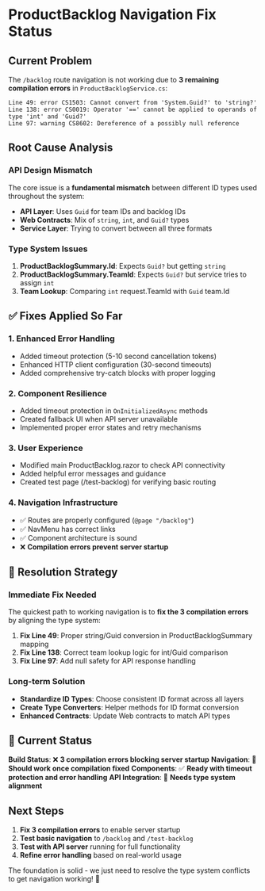# ProductBacklog Navigation Fix Status

## Current Problem

The `/backlog` route navigation is not working due to **3 remaining compilation errors** in `ProductBacklogService.cs`:

```
Line 49: error CS1503: Cannot convert from 'System.Guid?' to 'string?'
Line 138: error CS0019: Operator '==' cannot be applied to operands of type 'int' and 'Guid?'  
Line 97: warning CS8602: Dereference of a possibly null reference
```

## Root Cause Analysis

### **API Design Mismatch**
The core issue is a **fundamental mismatch** between different ID types used throughout the system:

- **API Layer**: Uses `Guid` for team IDs and backlog IDs
- **Web Contracts**: Mix of `string`, `int`, and `Guid?` types  
- **Service Layer**: Trying to convert between all three formats

### **Type System Issues**
1. **ProductBacklogSummary.Id**: Expects `Guid?` but getting `string`
2. **ProductBacklogSummary.TeamId**: Expects `Guid?` but service tries to assign `int`
3. **Team Lookup**: Comparing `int` request.TeamId with `Guid` team.Id

## ✅ Fixes Applied So Far

### **1. Enhanced Error Handling**
- Added timeout protection (5-10 second cancellation tokens)
- Enhanced HTTP client configuration (30-second timeouts)
- Added comprehensive try-catch blocks with proper logging

### **2. Component Resilience** 
- Added timeout protection in `OnInitializedAsync` methods
- Created fallback UI when API server unavailable
- Implemented proper error states and retry mechanisms

### **3. User Experience**
- Modified main ProductBacklog.razor to check API connectivity
- Added helpful error messages and guidance  
- Created test page (/test-backlog) for verifying basic routing

### **4. Navigation Infrastructure**
- ✅ Routes are properly configured (`@page "/backlog"`)
- ✅ NavMenu has correct links
- ✅ Component architecture is sound
- ❌ **Compilation errors prevent server startup**

## 🎯 Resolution Strategy

### **Immediate Fix Needed**
The quickest path to working navigation is to **fix the 3 compilation errors** by aligning the type system:

1. **Fix Line 49**: Proper string/Guid conversion in ProductBacklogSummary mapping
2. **Fix Line 138**: Correct team lookup logic for int/Guid comparison  
3. **Fix Line 97**: Add null safety for API response handling

### **Long-term Solution**
- **Standardize ID Types**: Choose consistent ID format across all layers
- **Create Type Converters**: Helper methods for ID format conversion
- **Enhanced Contracts**: Update Web contracts to match API types

## 🚧 Current Status

**Build Status**: ❌ **3 compilation errors blocking server startup**
**Navigation**: 🔄 **Should work once compilation fixed**
**Components**: ✅ **Ready with timeout protection and error handling**
**API Integration**: 🔄 **Needs type system alignment**

## Next Steps

1. **Fix 3 compilation errors** to enable server startup
2. **Test basic navigation** to `/backlog` and `/test-backlog`  
3. **Test with API server** running for full functionality
4. **Refine error handling** based on real-world usage

The foundation is solid - we just need to resolve the type system conflicts to get navigation working! 🚀
